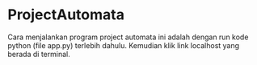 # ProjectAutomata
Cara menjalankan program project automata ini adalah dengan run kode python (file app.py) terlebih dahulu. Kemudian klik link localhost yang berada di terminal.
